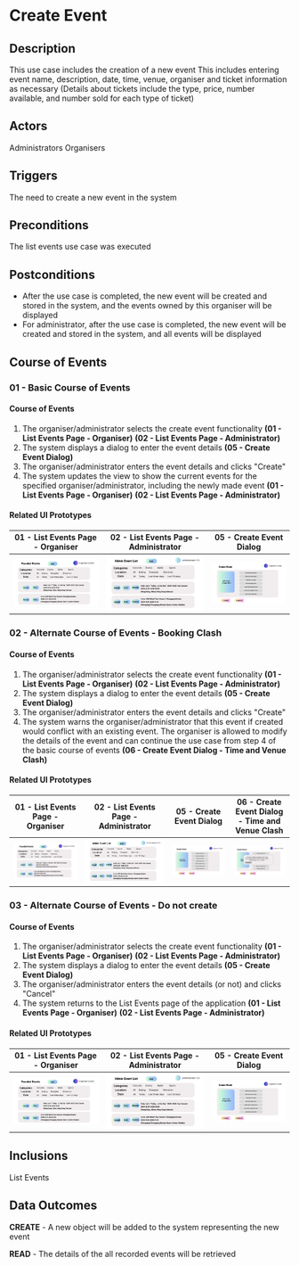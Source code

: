 # Create Event

## Description

This use case includes the creation of a new event
This includes entering event name, description, date, time, venue, organiser and ticket information as necessary
(Details about tickets include the type, price, number available, and number sold for each type of ticket)

## Actors

Administrators
Organisers

## Triggers

The need to create a new event in the system

## Preconditions

The list events use case was executed

## Postconditions

- After the use case is completed, the new event will be created and stored in the system, and the events owned by this organiser will be displayed
- For administrator, after the use case is completed, the new event will be created and stored in the system, and all events will be displayed

## Course of Events

### 01 - Basic Course of Events

#### Course of Events
1. The organiser/administrator selects the create event functionality **(01 - List Events Page - Organiser)** **(02 - List Events Page - Administrator)**
2. The system displays a dialog to enter the event details **(05 - Create Event Dialog)**
3. The organiser/administrator enters the event details and clicks "Create"
4. The system updates the view to show the current events for the specified organiser/administrator, including the newly made event **(01 - List Events Page - Organiser)** **(02 - List Events Page - Administrator)**

#### Related UI Prototypes
| 01 - List Events Page - Organiser                                | 02 - List Events Page - Administrator                                      | 05 - Create Event Dialog                      |
|------------------------------------------------------------------|----------------------------------------------------------------------------|-----------------------------------------------|
| ![List Events Page - Organiser](../ui/ListEvents(Organiser).png) | ![List Events Page - Administrator](../ui/ListEvents(Administrator).png) | ![Create Event Dialog](../ui/CreateEvent.png) |


### 02  - Alternate Course of Events - Booking Clash

#### Course of Events
1. The organiser/administrator selects the create event functionality **(01 - List Events Page - Organiser)** **(02 - List Events Page - Administrator)**
2. The system displays a dialog to enter the event details **(05 - Create Event Dialog)**
3. The organiser/administrator enters the event details and clicks "Create"
4. The system warns the organiser/administrator that this event if created would conflict with an existing event. The organiser is allowed to modify the details of the event and can continue the use case from step 4 of the basic course of events **(06 - Create Event Dialog - Time and Venue Clash)**

#### Related UI Prototypes
| 01 - List Events Page - Organiser                                | 02 - List Events Page - Administrator                                     | 05 - Create Event Dialog                      | 06 - Create Event Dialog - Time and Venue Clash                                        |
|------------------------------------------------------------------|---------------------------------------------------------------------------|-----------------------------------------------|----------------------------------------------------------------------------------------|
| ![List Events Page - Organiser](../ui/ListEvents(Organiser).png) | ![List Events Page - Administrator](../ui/ListEvents(Administrator).png) | ![Create Event Dialog](../ui/CreateEvent.png) | ![Create Event Dialog - Time and Venue Clash](../ui/CreateEvent-TimeAndVenueClash.png) |

### 03 - Alternate Course of Events - Do not create

#### Course of Events
1. The organiser/administrator selects the create event functionality **(01 - List Events Page - Organiser)** **(02 - List Events Page - Administrator)**
2. The system displays a dialog to enter the event details **(05 - Create Event Dialog)**
3. The organiser/administrator enters the event details (or not) and clicks "Cancel"
4. The system returns to the List Events page of the application  **(01 - List Events Page - Organiser)** **(02 - List Events Page - Administrator)**

#### Related UI Prototypes
| 01 - List Events Page - Organiser                                | 02 - List Events Page - Administrator                                      | 05 - Create Event Dialog                      |
|------------------------------------------------------------------|----------------------------------------------------------------------------|-----------------------------------------------|
| ![List Events Page - Organiser](../ui/ListEvents(Organiser).png) | ![List Events Page - Administrator](../ui/ListEvents(Administrator).png) | ![Create Event Dialog](../ui/CreateEvent.png) |

## Inclusions
List Events

## Data Outcomes
**CREATE** - A new object will be added to the system representing the new event

**READ** - The details of the all recorded events will be retrieved
